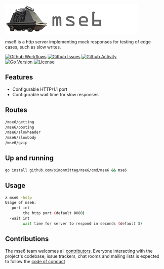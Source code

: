 ![](mse6.png)

mse6 is a http server implementing mock responses for testing of edge cases, such as slow writes.

[![Github Workflows](https://github.com/simonmittag/mse6/workflows/Go/badge.svg)](https://github.com/simonmittag/mse6/actions)
[![Github Issues](https://img.shields.io/github/issues/simonmittag/mse6)](https://github.com/simonmittag/mse6/issues)
[![Github Activity](https://img.shields.io/github/commit-activity/m/simonmittag/mse6)](https://img.shields.io/github/commit-activity/m/simonmittag/mse6)  
[![Go Version](https://img.shields.io/github/go-mod/go-version/simonmittag/jabba)](https://img.shields.io/github/go-mod/go-version/simonmittag/jabba)
[![License](https://img.shields.io/badge/License-Apache%202.0-blue.svg)](https://opensource.org/licenses/Apache-2.0)

## Features
* Configurable HTTP/1.1 port
* Configurable wait time for slow responses

## Routes
```bash
/mse6/getting 
/mse6/posting
/mse6/slowheader
/mse6/slowbody
/mse6/gzip
```

## Up and running
```bash
go install github.com/simonmittag/mse6/cmd/mse6 && mse6
```

## Usage
```bash
λ mse6 -help
Usage of mse6:
  -port int
        the http port (default 8080)
  -wait int
        wait time for server to respond in seconds (default 3)
```

## Contributions
The mse6 team welcomes all [contributors](https://github.com/simonmittag/mse6/blob/master/CONTRIBUTING.md). Everyone interacting with the project's codebase, issue trackers, chat rooms and mailing lists
is expected to follow the [code of conduct](https://github.com/simonmittag/mse6/blob/master/CODE_OF_CONDUCT.md)
